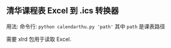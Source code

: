 ## 清华课程表 Excel 到 .ics 转换器

用法: 命令行: `python calendarthu.py 'path'`
其中 `path` 是课表路径

需要 xlrd 包用于读取 Excel. 